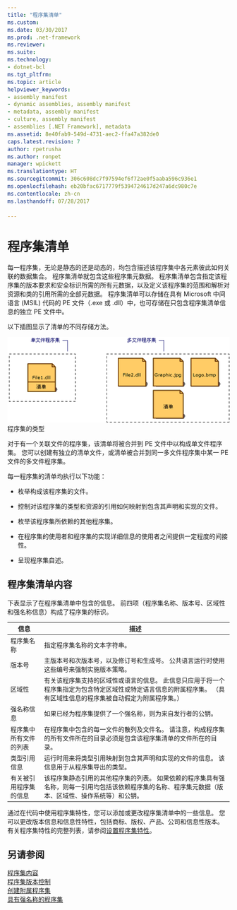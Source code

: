 ```yaml
---
title: "程序集清单"
ms.custom: 
ms.date: 03/30/2017
ms.prod: .net-framework
ms.reviewer: 
ms.suite: 
ms.technology:
- dotnet-bcl
ms.tgt_pltfrm: 
ms.topic: article
helpviewer_keywords:
- assembly manifest
- dynamic assemblies, assembly manifest
- metadata, assembly manifest
- culture, assembly manifest
- assemblies [.NET Framework], metadata
ms.assetid: 8e40fab9-549d-4731-aec2-ffa47a382de0
caps.latest.revision: 7
author: rpetrusha
ms.author: ronpet
manager: wpickett
ms.translationtype: HT
ms.sourcegitcommit: 306c608dc7f97594ef6f72ae0f5aaba596c936e1
ms.openlocfilehash: eb20bfac6717779f5394724617d247a6dc980c7e
ms.contentlocale: zh-cn
ms.lasthandoff: 07/28/2017

---
```

# <a name="assembly-manifest"></a>程序集清单
每一程序集，无论是静态的还是动态的，均包含描述该程序集中各元素彼此如何关联的数据集合。 程序集清单就包含这些程序集元数据。 程序集清单包含指定该程序集的版本要求和安全标识所需的所有元数据，以及定义该程序集的范围和解析对资源和类的引用所需的全部元数据。 程序集清单可以存储在具有 Microsoft 中间语言 (MSIL) 代码的 PE 文件（.exe 或 .dll）中，也可存储在只包含程序集清单信息的独立 PE 文件中。  
  
 以下插图显示了清单的不同存储方法。  
  
 ![单文件程序集](../../../docs/framework/app-domains/media/assemblytypes.gif "assemblytypes")  
程序集的类型  
  
 对于有一个关联文件的程序集，该清单将被合并到 PE 文件中以构成单文件程序集。 您可以创建有独立的清单文件，或清单被合并到同一多文件程序集中某一 PE 文件的多文件程序集。  
  
 每一程序集的清单均执行以下功能：  
  
-   枚举构成该程序集的文件。  
  
-   控制对该程序集的类型和资源的引用如何映射到包含其声明和实现的文件。  
  
-   枚举该程序集所依赖的其他程序集。  
  
-   在程序集的使用者和程序集的实现详细信息的使用者之间提供一定程度的间接性。  
  
-   呈现程序集自述。  
  
## <a name="assembly-manifest-contents"></a>程序集清单内容  
 下表显示了在程序集清单中包含的信息。 前四项（程序集名称、版本号、区域性和强名称信息）构成了程序集的标识。  
  
|信息|描述|  
|-----------------|-----------------|  
|程序集名称|指定程序集名称的文本字符串。|  
|版本号|主版本号和次版本号，以及修订号和生成号。 公共语言运行时使用这些编号来强制实施版本策略。|  
|区域性|有关该程序集支持的区域性或语言的信息。 此信息只应用于将一个程序集指定为包含特定区域性或特定语言信息的附属程序集。 （具有区域性信息的程序集被自动假定为附属程序集。）|  
|强名称信息|如果已经为程序集提供了一个强名称，则为来自发行者的公钥。|  
|程序集中所有文件的列表|在程序集中包含的每一文件的散列及文件名。 请注意，构成程序集的所有文件所在的目录必须是包含该程序集清单的文件所在的目录。|  
|类型引用信息|运行时用来将类型引用映射到包含其声明和实现的文件的信息。 该信息用于从程序集导出的类型。|  
|有关被引用程序集的信息|该程序集静态引用的其他程序集的列表。 如果依赖的程序集具有强名称，则每一引用均包括该依赖程序集的名称、程序集元数据（版本、区域性、操作系统等）和公钥。|  
  
 通过在代码中使用程序集特性，您可以添加或更改程序集清单中的一些信息。 您可以更改版本信息和信息性特性，包括商标、版权、产品、公司和信息性版本。 有关程序集特性的完整列表，请参阅[设置程序集特性](../../../docs/framework/app-domains/set-assembly-attributes.md)。  
  
## <a name="see-also"></a>另请参阅  
 [程序集内容](../../../docs/framework/app-domains/assembly-contents.md)   
 [程序集版本控制](../../../docs/framework/app-domains/assembly-versioning.md)   
 [创建附属程序集](../../../docs/framework/resources/creating-satellite-assemblies-for-desktop-apps.md)   
 [具有强名称的程序集](../../../docs/framework/app-domains/strong-named-assemblies.md)

